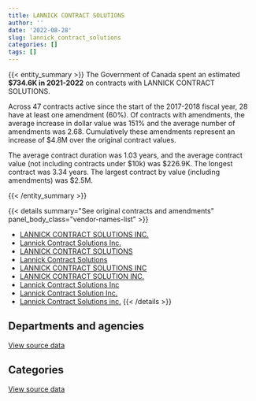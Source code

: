 ```yaml
---
title: LANNICK CONTRACT SOLUTIONS
author: ''
date: '2022-08-28'
slug: lannick_contract_solutions
categories: []
tags: []
---
```


<script src="/rmarkdown-libs/htmlwidgets/htmlwidgets.js"></script>
<link href="/rmarkdown-libs/datatables-css/datatables-crosstalk.css" rel="stylesheet" />
<script src="/rmarkdown-libs/datatables-binding/datatables.js"></script>
<script src="/rmarkdown-libs/jquery/jquery-3.6.0.min.js"></script>
<link href="/rmarkdown-libs/dt-core-bootstrap/css/dataTables.bootstrap.min.css" rel="stylesheet" />
<link href="/rmarkdown-libs/dt-core-bootstrap/css/dataTables.bootstrap.extra.css" rel="stylesheet" />
<script src="/rmarkdown-libs/dt-core-bootstrap/js/jquery.dataTables.min.js"></script>
<script src="/rmarkdown-libs/dt-core-bootstrap/js/dataTables.bootstrap.min.js"></script>
<link href="/rmarkdown-libs/crosstalk/css/crosstalk.min.css" rel="stylesheet" />
<script src="/rmarkdown-libs/crosstalk/js/crosstalk.min.js"></script>
<script src="/rmarkdown-libs/htmlwidgets/htmlwidgets.js"></script>
<link href="/rmarkdown-libs/datatables-css/datatables-crosstalk.css" rel="stylesheet" />
<script src="/rmarkdown-libs/datatables-binding/datatables.js"></script>
<script src="/rmarkdown-libs/jquery/jquery-3.6.0.min.js"></script>
<link href="/rmarkdown-libs/dt-core-bootstrap/css/dataTables.bootstrap.min.css" rel="stylesheet" />
<link href="/rmarkdown-libs/dt-core-bootstrap/css/dataTables.bootstrap.extra.css" rel="stylesheet" />
<script src="/rmarkdown-libs/dt-core-bootstrap/js/jquery.dataTables.min.js"></script>
<script src="/rmarkdown-libs/dt-core-bootstrap/js/dataTables.bootstrap.min.js"></script>
<link href="/rmarkdown-libs/crosstalk/css/crosstalk.min.css" rel="stylesheet" />
<script src="/rmarkdown-libs/crosstalk/js/crosstalk.min.js"></script>

{{< entity_summary >}}
The Government of Canada spent an estimated **\$734.6K in 2021-2022** on contracts with LANNICK CONTRACT SOLUTIONS.

Across 47 contracts active since the start of the 2017-2018 fiscal year, 28 have at least one amendment (60%). Of contracts with amendments, the average increase in dollar value was 151% and the average number of amendments was 2.68. Cumulatively these amendments represent an increase of \$4.8M over the original contract values.

The average contract duration was 1.03 years, and the average contract value (not including contracts under \$10k) was \$226.9K. The longest contract was 3.34 years. The largest contract by value (including amendments) was \$2.5M.

{{< /entity_summary >}}

{{< details summary="See original contracts and amendments" panel_body_class="vendor-names-list" >}}
- [LANNICK CONTRACT SOLUTIONS INC.](https://search.open.canada.ca/en/ct/?sort=contract_value_f%20desc&page=1&search_text=%22LANNICK%20CONTRACT%20SOLUTIONS%20INC.%22)
- [Lannick Contract Solutions Inc.](https://search.open.canada.ca/en/ct/?sort=contract_value_f%20desc&page=1&search_text=%22Lannick%20Contract%20Solutions%20Inc.%22)
- [LANNICK CONTRACT SOLUTIONS](https://search.open.canada.ca/en/ct/?sort=contract_value_f%20desc&page=1&search_text=%22LANNICK%20CONTRACT%20SOLUTIONS%22)
- [Lannick Contract Solutions](https://search.open.canada.ca/en/ct/?sort=contract_value_f%20desc&page=1&search_text=%22Lannick%20Contract%20Solutions%22)
- [LANNICK CONTRACT SOLUTIONS INC](https://search.open.canada.ca/en/ct/?sort=contract_value_f%20desc&page=1&search_text=%22LANNICK%20CONTRACT%20SOLUTIONS%20INC%22)
- [LANNICK CONTRACT SOLUTION INC.](https://search.open.canada.ca/en/ct/?sort=contract_value_f%20desc&page=1&search_text=%22LANNICK%20CONTRACT%20SOLUTION%20INC.%22)
- [Lannick Contract Solutions Inc](https://search.open.canada.ca/en/ct/?sort=contract_value_f%20desc&page=1&search_text=%22Lannick%20Contract%20Solutions%20Inc%22)
- [Lannick Contract Solution Inc.](https://search.open.canada.ca/en/ct/?sort=contract_value_f%20desc&page=1&search_text=%22Lannick%20Contract%20Solution%20Inc.%22)
- [Lannick Contract Solutions inc.](https://search.open.canada.ca/en/ct/?sort=contract_value_f%20desc&page=1&search_text=%22Lannick%20Contract%20Solutions%20inc.%22)
{{< /details >}}

## Departments and agencies

<div id="htmlwidget-1" style="width:100%;height:auto;" class="datatables html-widget"></div>
<script type="application/json" data-for="htmlwidget-1">{"x":{"style":"bootstrap","filter":"none","vertical":false,"data":[["<a href=\"/departments/cas-satj/\">Courts Administration Service<\/a>","<a href=\"/departments/cnsc-ccsn/\">Canadian Nuclear Safety Commission<\/a>","<a href=\"/departments/cra-arc/\">Canada Revenue Agency<\/a>","<a href=\"/departments/crtc/\">Canadian Radio-television and Telecommunications Commission<\/a>","<a href=\"/departments/dfatd-maecd/\">Global Affairs Canada<\/a>","<a href=\"/departments/dfo-mpo/\">Fisheries and Oceans Canada<\/a>","<a href=\"/departments/dnd-mdn/\">National Defence<\/a>","<a href=\"/departments/hc-sc/\">Health Canada<\/a>","<a href=\"/departments/iaac-aeic/\">Impact Assessment Agency of Canada<\/a>","<a href=\"/departments/irb-cisr/\">Immigration and Refugee Board of Canada<\/a>","<a href=\"/departments/jus/\">Department of Justice Canada<\/a>","<a href=\"/departments/oic-ci/\">Office of the Information Commissioner of Canada<\/a>","<a href=\"/departments/osfi-bsif/\">Office of the Superintendent of Financial Institutions Canada<\/a>","<a href=\"/departments/pwgsc-tpsgc/\">Public Services and Procurement Canada<\/a>","<a href=\"/departments/ssc-spc/\">Shared Services Canada<\/a>"],[null,87682.67,27205.11,null,552986.85,96713.74,15949.21,null,41780.62,null,106966.35,399492.13,41646.15,null,174777.2],[23068.7,null,26881.24,85731.11,1314116.91,1194939.75,55799.57,18815.72,null,null,null,234665.12,148736.25,29880.07,262529.24],[null,null,null,null,562697.4,1285496.71,17394.15,75911.71,null,null,null,366788,null,57663.29,null],[null,null,null,null,null,5392.1,null,null,null,39999.83,null,689183.3,null,null,null]],"container":"<table class=\"table table-striped table-hover row-border order-column display\">\n  <thead>\n    <tr>\n      <th>Department<\/th>\n      <th>2018-2019<\/th>\n      <th>2019-2020<\/th>\n      <th>2020-2021<\/th>\n      <th>2021-2022<\/th>\n    <\/tr>\n  <\/thead>\n<\/table>","options":{"order":[[4,"desc"]],"pageLength":10,"autoWidth":true,"columnDefs":[{"targets":1,"render":"function(data, type, row, meta) {\n    return type !== 'display' ? data : DTWidget.formatCurrency(data, \"$\", 2, 3, \",\", \".\", true, null);\n  }"},{"targets":2,"render":"function(data, type, row, meta) {\n    return type !== 'display' ? data : DTWidget.formatCurrency(data, \"$\", 2, 3, \",\", \".\", true, null);\n  }"},{"targets":3,"render":"function(data, type, row, meta) {\n    return type !== 'display' ? data : DTWidget.formatCurrency(data, \"$\", 2, 3, \",\", \".\", true, null);\n  }"},{"targets":4,"render":"function(data, type, row, meta) {\n    return type !== 'display' ? data : DTWidget.formatCurrency(data, \"$\", 2, 3, \",\", \".\", true, null);\n  }"},{"width":"16%","targets":[1,2,3,4]},{"className":"dt-right","targets":[1,2,3,4]}],"orderClasses":false}},"evals":["options.columnDefs.0.render","options.columnDefs.1.render","options.columnDefs.2.render","options.columnDefs.3.render"],"jsHooks":[]}</script>
<p class="text-right">
<a href="https://github.com/GoC-Spending/contracts-data/tree/main/data/out/vendors/lannick_contract_solutions/summary_by_fiscal_year_by_department.csv" class="source-data-link btn btn-link">View source data</a>
</p>

## Categories

<div id="htmlwidget-2" style="width:100%;height:auto;" class="datatables html-widget"></div>
<script type="application/json" data-for="htmlwidget-2">{"x":{"style":"bootstrap","filter":"none","vertical":false,"data":[["<a href=\"/categories/professional_services/\">Professional services<\/a>","<a href=\"/categories/information_technology/\">Information technology<\/a>"],[1545200.04,null],[3367904.85,27258.84],[2347578.77,18372.49],[729183.13,5392.1]],"container":"<table class=\"table table-striped table-hover row-border order-column display\">\n  <thead>\n    <tr>\n      <th>Category<\/th>\n      <th>2018-2019<\/th>\n      <th>2019-2020<\/th>\n      <th>2020-2021<\/th>\n      <th>2021-2022<\/th>\n    <\/tr>\n  <\/thead>\n<\/table>","options":{"order":[[4,"desc"]],"dom":"t","pageLength":30,"autoWidth":true,"columnDefs":[{"targets":1,"render":"function(data, type, row, meta) {\n    return type !== 'display' ? data : DTWidget.formatCurrency(data, \"$\", 2, 3, \",\", \".\", true, null);\n  }"},{"targets":2,"render":"function(data, type, row, meta) {\n    return type !== 'display' ? data : DTWidget.formatCurrency(data, \"$\", 2, 3, \",\", \".\", true, null);\n  }"},{"targets":3,"render":"function(data, type, row, meta) {\n    return type !== 'display' ? data : DTWidget.formatCurrency(data, \"$\", 2, 3, \",\", \".\", true, null);\n  }"},{"targets":4,"render":"function(data, type, row, meta) {\n    return type !== 'display' ? data : DTWidget.formatCurrency(data, \"$\", 2, 3, \",\", \".\", true, null);\n  }"},{"width":"16%","targets":[1,2,3,4]},{"className":"dt-right","targets":[1,2,3,4]}],"orderClasses":false,"lengthMenu":[10,25,30,50,100]}},"evals":["options.columnDefs.0.render","options.columnDefs.1.render","options.columnDefs.2.render","options.columnDefs.3.render"],"jsHooks":[]}</script>
<p class="text-right">
<a href="https://github.com/GoC-Spending/contracts-data/tree/main/data/out/vendors/lannick_contract_solutions/summary_by_fiscal_year_by_category.csv" class="source-data-link btn btn-link">View source data</a>
</p>
